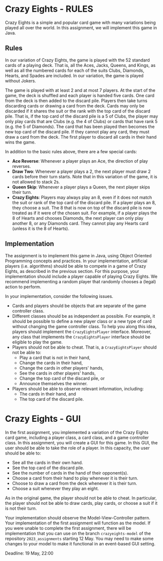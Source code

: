 # Crazy Eights - RULES

Crazy Eights is a simple and popular card game with many variations being played all over the world. In this assignment, we will implement this game in Java. 

## Rules

In our variation of Crazy Eights, the game is played with the 52 standard cards of a playing deck. That is, all the Aces, Jacks, Queens, and Kings, as well as all the numbered cards for each of the suits Clubs, Diamonds, Hearts, and Spades are included. In our variation, the game is played without Jokers. 

The game is played with at least 2 and at most 7 players. At the start of the game, the deck is shuffled and each player is handed five cards. One card from the deck is then added to the discard pile. Players then take turns discarding cards or drawing a card from the deck. Cards may only be discarded if it shares the suit or the rank with the top card of the discard pile. That is, if the top card of the discard pile is a 5 of Clubs, the player may only play cards that are Clubs (e.g. the 4 of Clubs) or cards that have rank 5 (e.g. the 5 of Diamonds). The card that has been played then becomes the new top card of the discard pile. If they cannot play any card, they must draw a card from the deck. The first player to discard all cards in their hand wins the game. 

In addition to the basic rules above, there are a few special cards:
- **Ace Reverse**: Whenever a player plays an Ace, the direction of play reverses.
- **Draw Two**: Whenever a player plays a 2, the next player must draw 2 cards before their turn starts. Note that in this variation of the game, it is not allowed to stack 2s.
- **Queen Skip**: Whenever a player plays a Queen, the next player skips their turn.
- **Crazy Eights**: Players may always play an 8, even if it does not match the suit or rank of the top card of the discard pile. If a player plays an 8, they choose a suit. The 8 that is now on top of the discard pile is now treated as if it were of the chosen suit. For example, if a player plays the 8 of Hearts and chooses Diamonds, the next player can only play another 8, or any Diamonds card. They cannot play any Hearts card (unless it is the 8 of Hearts).

## Implementation

The assignment is to implement this game in Java, using Object Oriented Programming concepts and practices. In your implementation, artificial players (i.e. algorithms) should be able to compete in a game of Crazy Eights, as described in the previous section. For this purpose, your implementation should include a player capable of playing Crazy Eights. We recommend implementing a random player that randomly chooses a (legal) action to perform.


In your implementation, consider the following issues.

- Cards and players should be objects that are separate of the game controller class.
- Different classes should be as independent as possible. For example, it should be possible to define a new player class or a new type of card without changing the game controller class. To help you along this idea, players should implement the `CrazyEightsPlayer` interface. Moreover, any class that implements the `CrazyEightsPlayer` interface should be eligible to play the game.
- Players should not be able to cheat. That is, a `CrazyEightsPlayer` should not be able to:
    - Play a card that is not in their hand,
	- Change the cards in their hand,
	- Change the cards in other players' hands,
	- See the cards in other players' hands,
	- Change the top card of the discard pile, or
	- Announce themselves the winner.
- Players should be able to observe relevant information, including:
    - The cards in their hand, and
	- The top card of the discard pile.
# Crazy Eights - GUI

In the first assignment, you implemented a variation of the Crazy Eights card game, including a player class, a card class, and a game controller class. In this assignment, you will create a GUI for this game. In this GUI, the user should be able to take the role of a player. In this capacity, the user should be able to:

- See all the cards in their own hand.
- See the top card of the discard pile.
- See the number of cards in the hand of their opponent(s).
- Choose a card from their hand to play whenever it is their turn.
- Choose to draw a card from the deck whenever it is their turn.
- Choose a suit whenever they play an eight.

As in the original game, the player should not be able to cheat. In particular, the player should not be able to draw cards, play cards, or choose a suit if it is not their turn.

Your implementation should observe the Model-View-Controller pattern. Your implementation of the first assignment will function as the model. If you were unable to complete the first assignment, there will be implementation that you can use on the branch `crazyeights-model` of the repository `2023_assignments` starting 12 May. You may need to make some changes to your model to make it functional in an event-based GUI setting. 

Deadline: 19 May, 22:00

